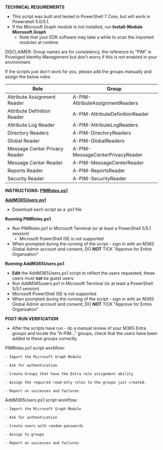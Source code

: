 **TECHNICAL REQUIREMENTS**

- This script was built and tested in PowerShell 7 Core, but will work in Powershell 5.0/5.1.
- If the Microsoft Graph module is not installed, run **Install-Module Microsoft.Graph**
  - Note that your EDR software may take a while to scan the imported modules at runtime.

DISCLAIMER:
Group names are for consistency, the reference to "PIM" is Priveliged Identity Management but don't worry if this is not enabled in your environment.

If the scripts just don't work for you, please add the groups manually and assign the below roles:

Role | Group
--- | ---
| Attribute Assignment Reader | A-PIM-AttributeAssignmentReaders
| Attribute Definition Reader | A-PIM-AttributeDefinitionReader
| Attribute Log Reader | A-PIM-AttributeLogReaders
| Directory Readers | A-PIM-DirectoryReaders
| Global Reader | A-PIM-GlobalReaders
| Message Center Privacy Reader | A-PIM-MessageCenterPrivacyReader
| Message Center Reader | A-PIM-MessageCenterReader
Reports Reader | A-PIM-ReportsReader
| Security Reader | A-PIM-SecurityReader

**INSTRUCTIONS:**
[**PIMRoles.ps1**](https://github.com/365Security/365Security/raw/refs/heads/main/PIMRoles/PIMRoles.ps1)

[**AddM365Users.ps1**](https://github.com/365Security/365Security/raw/refs/heads/main/PIMRoles/AddM365Users.ps1)
- Download each script as a .ps1 file

**Running PIMRoles.ps1**
- Run PIMRoles.ps1 in Microsoft Terminal (or at least a PowerShell 5/5.1 session)
  - Microsoft PowerShell ISE is not supported
 - When prompted during the running of the script - sign in with an M365 Global Admin account and consent, DO **NOT** TICK "Approve for Entire Organsation"

**Running AddM365Users.ps1**
- **Edit** the AddM365Users.ps1 script to reflect the users requested, these users must **not** be guest users.
- Run AddM365users.ps1 in Microsoft Terminal (or at least a PowerShell 5/5.1 session)
 - Microsoft PowerShell ISE is not supported
- When prompted during the running of the script - sign in with an M365 Global Admin account and consent, DO **NOT** TICK "Approve for Entire Organsation"

**POST-RUN VERIFICATION**
- After the scripts have run - do a manual review of your M365 Entra groups and locate the "A-PIM..." groups, check that the users have been added to these groups correctly.

  

PIMRoles.ps1 script workflow:

    - Import the Microsoft Graph Module
    
    - Ask for authentication
    
    - Create Groups that have the Entra role assignment ability
    
    - Assign the required read-only roles to the groups just created.
    
    - Report on successes and failures

AddM365Users.ps1 script workflow:

    - Import the Microsoft Graph Module
    
    - Ask for authentication
    
    - Create users with random passwords
    
    - Assign to groups
    
    - Report on successes and failures
